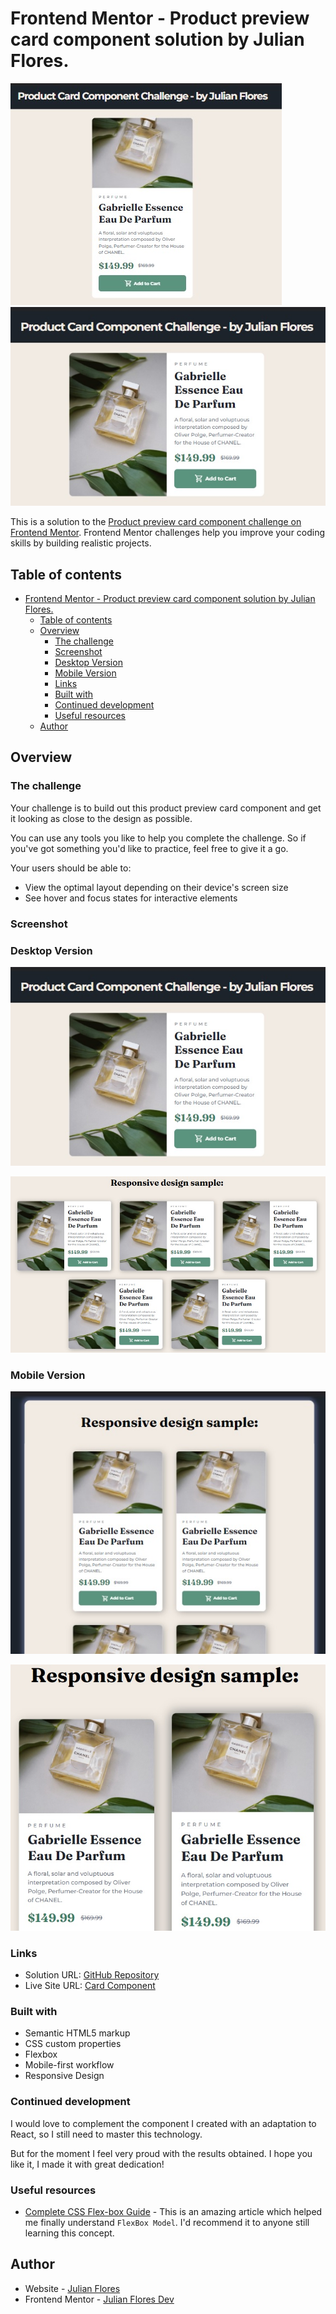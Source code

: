 # Frontend Mentor - Product preview card component solution by Julian Flores.

![Design preview for the Product preview card component coding challenge in mobile version](./design/presentation-image-mobile.jpg)
![Design preview for the Product preview card component coding challenge in desktop version](./design/presentation-image.jpg)

This is a solution to the [Product preview card component challenge on Frontend Mentor](https://www.frontendmentor.io/challenges/product-preview-card-component-GO7UmttRfa). Frontend Mentor challenges help you improve your coding skills by building realistic projects.

## Table of contents

- [Frontend Mentor - Product preview card component solution by Julian Flores.](#frontend-mentor---product-preview-card-component-solution-by-julian-flores)
  - [Table of contents](#table-of-contents)
  - [Overview](#overview)
    - [The challenge](#the-challenge)
    - [Screenshot](#screenshot)
    - [Desktop Version](#desktop-version)
    - [Mobile Version](#mobile-version)
    - [Links](#links)
    - [Built with](#built-with)
    - [Continued development](#continued-development)
    - [Useful resources](#useful-resources)
  - [Author](#author)

## Overview

### The challenge

Your challenge is to build out this product preview card component and get it looking as close to the design as possible.

You can use any tools you like to help you complete the challenge. So if you've got something you'd like to practice, feel free to give it a go.

Your users should be able to:

- View the optimal layout depending on their device's screen size
- See hover and focus states for interactive elements

### Screenshot
### Desktop Version
![](./design/presentation-image.jpg)

![](./design/screenshoot-responsive-desktop.jpg)
### Mobile Version
![](./design/screenshoot-responsive-mobile.jpg)

![](./design/screenshoot-responsive-mobile-hover.jpg)

### Links

- Solution URL: [GitHub Repository](https://github.com/JulianFloresDev/Front-End-Proyects/tree/master/product-preview-card-component-main)
- Live Site URL: [Card Component](https://julianfloresdev.github.io/Front-End-Proyects/product-preview-card-component-main/index.html)

### Built with

- Semantic HTML5 markup
- CSS custom properties
- Flexbox
- Mobile-first workflow
- Responsive Design

### Continued development

I would love to complement the component I created with an adaptation to React, so I still need to master this technology.

But for the moment I feel very proud with the results obtained. I hope you like it, I made it with great dedication!

### Useful resources

- [Complete CSS Flex-box Guide](https://css-tricks.com/snippets/css/a-guide-to-flexbox/) - This is an amazing article which helped me finally understand `FlexBox Model`. I'd recommend it to anyone still learning this concept.

## Author

- Website - [Julian Flores](https://www.linkedin.com/in/julian-flores-dev/)
- Frontend Mentor - [Julian Flores Dev](https://www.frontendmentor.io/profile/JulianFloresDev)
